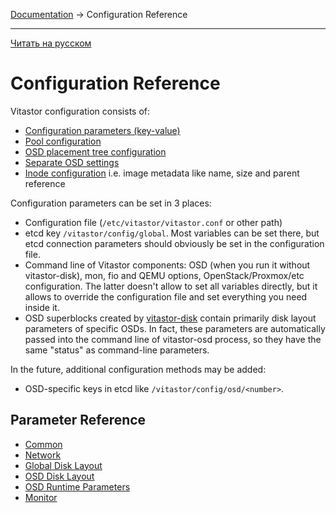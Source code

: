 [Documentation](../README.md#documentation) → Configuration Reference

-----

[Читать на русском](config.ru.md)

# Configuration Reference

Vitastor configuration consists of:
- [Configuration parameters (key-value)](#parameter-reference)
- [Pool configuration](config/pool.en.md)
- [OSD placement tree configuration](config/pool.en.md#placement-tree)
- [Separate OSD settings](config/pool.en.md#osd-settings)
- [Inode configuration](config/inode.en.md) i.e. image metadata like name, size and parent reference

Configuration parameters can be set in 3 places:
- Configuration file (`/etc/vitastor/vitastor.conf` or other path)
- etcd key `/vitastor/config/global`. Most variables can be set there, but etcd
  connection parameters should obviously be set in the configuration file.
- Command line of Vitastor components: OSD (when you run it without vitastor-disk),
  mon, fio and QEMU options, OpenStack/Proxmox/etc configuration. The latter
  doesn't allow to set all variables directly, but it allows to override the
  configuration file and set everything you need inside it.
- OSD superblocks created by [vitastor-disk](../usage/disk.en.md) contain
  primarily disk layout parameters of specific OSDs. In fact, these parameters
  are automatically passed into the command line of vitastor-osd process, so
  they have the same "status" as command-line parameters.

In the future, additional configuration methods may be added:
- OSD-specific keys in etcd like `/vitastor/config/osd/<number>`.

## Parameter Reference

- [Common](config/common.en.md)
- [Network](config/network.en.md)
- [Global Disk Layout](config/layout-cluster.en.md)
- [OSD Disk Layout](config/layout-osd.en.md)
- [OSD Runtime Parameters](config/osd.en.md)
- [Monitor](config/monitor.en.md)
